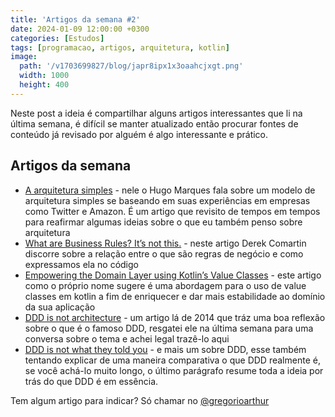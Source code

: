 ```yaml
---
title: 'Artigos da semana #2'
date: 2024-01-09 12:00:00 +0300
categories: [Estudos]
tags: [programacao, artigos, arquitetura, kotlin]
image:
  path: '/v1703699827/blog/japr8ipx1x3oaahcjxgt.png'
  width: 1000
  height: 400
---
```


Neste post a ideia é compartilhar alguns artigos interessantes que li na última semana, é difícil se manter atualizado
então procurar fontes de conteúdo já revisado por alguém é algo interessante e prático.

## Artigos da semana

- [A arquitetura simples](https://dev.to/hugaomarques/a-arquitetura-simples-lb) - nele o Hugo Marques fala sobre um modelo
de arquitetura simples se baseando em suas experiências em empresas como Twitter e Amazon. É um artigo que revisito de
tempos em tempos para reafirmar algumas ideias sobre o que eu também penso sobre arquitetura
- [What are Business Rules? It’s not this.](https://codeopinion.com/what-are-business-rules-its-not-this/) - neste artigo
Derek Comartin discorre sobre a relação entre o que são regras de negócio e como expressamos ela no código
- [Empowering the Domain Layer using Kotlin’s Value Classes](https://medium.com/@mdumerfarooque/empowering-the-domain-layer-using-kotlins-value-classes-30ace98a27e2) - este
artigo como o próprio nome sugere é uma abordagem para o uso de value classes em kotlin a fim de enriquecer e dar mais
estabilidade ao domínio da sua aplicação
- [DDD is not architecture](https://blog.onehundredacorns.com/2014/10/13/ddd-is-not-architecture/) - um artigo lá de 2014
que tráz uma boa reflexão sobre o que é o famoso DDD, resgatei ele na última semana para uma conversa sobre o tema e
achei legal trazê-lo aqui
- [DDD is not what they told you](https://dev.to/franiglesias/ddd-is-not-what-they-told-you-3jem) - e mais um sobre DDD,
esse também tentando explicar de uma maneira comparativa o que DDD realmente é, se você achá-lo muito longo, o último
parágrafo resume toda a ideia por trás do que DDD é em essência.

Tem algum artigo para indicar? Só chamar no [@gregorioarthur](https://twitter.com/gregorioarthur)

